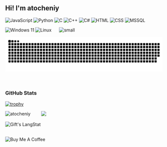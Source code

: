 ## Hi! I'm atocheniy
![JavaScript](https://img.shields.io/badge/Code-JavaScript-informational?style=flat&logo=javascript&color=F7DF1E)
![Python](https://img.shields.io/badge/Code-Python-informational?style=flat&logo=python&color=3776AB)
![C](https://img.shields.io/badge/Code-C-A8B9CC?style=flat&logo=c)
![C++](https://img.shields.io/badge/Code-C++-00599C?style=flat&logo=c%2B%2B)
![C#](https://img.shields.io/badge/Code-C%23-239120?style=flat&logo=csharp)
![HTML](https://img.shields.io/badge/Markup-HTML-E34F26?style=flat&logo=html5)
![CSS](https://img.shields.io/badge/Style-CSS-1572B6?style=flat&logo=css3)
![MSSQL](https://img.shields.io/badge/Database-MSSQL-CC2927?style=flat&logo=microsoftsqlserver)

![Windows 11](https://img.shields.io/badge/OS-Windows%2011-0078D6?style=flat&logo=windows11)
![Linux](https://img.shields.io/badge/System-Linux-informational?style=flat&logo=linux&color=FCC624)
⠀⠀<img alt=small src="https://www.codewars.com/users/atocheniy/badges/small">


<picture>
  <source media="(prefers-color-scheme: dark)" srcset="https://raw.githubusercontent.com/platane/platane/output/github-contribution-grid-snake-dark.svg">
  <source media="(prefers-color-scheme: light)" srcset="https://raw.githubusercontent.com/platane/platane/output/github-contribution-grid-snake.svg">
  <img alt="github contribution grid snake animation" src="https://raw.githubusercontent.com/platane/platane/output/github-contribution-grid-snake.svg">
</picture>

<br>
<br>
<br>

### GitHub Stats
[![trophy](https://github-profile-trophy.vercel.app/?username=atocheniy&theme=darkhub)](https://github.com/ryo-ma/github-profile-trophy)
<div align="left">
  <img src="https://github-readme-stats.vercel.app/api?username=atocheniy&show_icons=true&theme=gotham" alt="atocheniy" /> 
  ⠀⠀⠀<img align="top" src="https://i.postimg.cc/ZKhkDSdv/lennart-butz-japan-12.gif" width="370" />
  <br>
  <br>
  <img src="https://github-readme-streak-stats.herokuapp.com/?user=atocheniy&theme=gotham" alt="Gift's LangStat" />
  
</div>
<br>
<p href="https://www.buymeacoffee.com" target="_blank"><img src="https://cdn.buymeacoffee.com/buttons/v2/default-pink.png" alt="Buy Me A Coffee" width="150" ></p>

